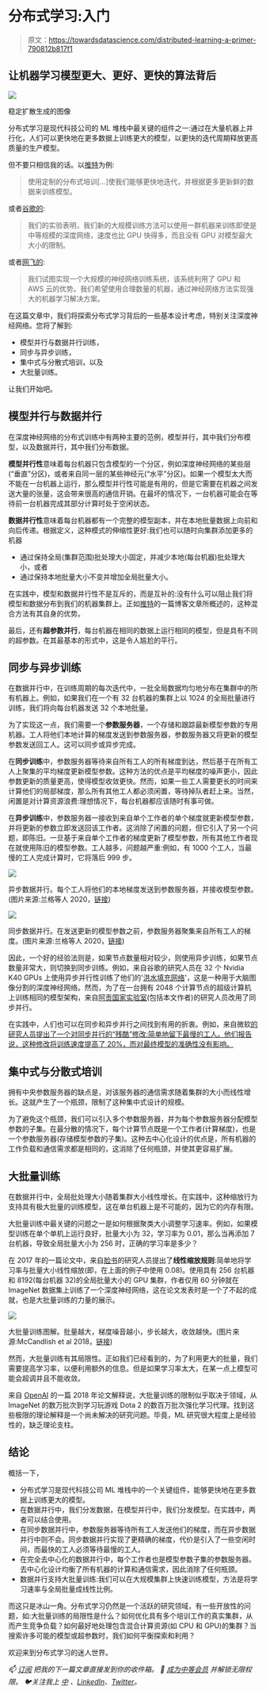 # 分布式学习:入门

> 原文：<https://towardsdatascience.com/distributed-learning-a-primer-790812b817f1>

## 让机器学习模型更大、更好、更快的算法背后

![](img/0cab208cdd49897d71bf2017eaa80983.png)

稳定扩散生成的图像

分布式学习是现代科技公司的 ML 堆栈中最关键的组件之一:通过在大量机器上并行化，人们可以更快地在更多数据上训练更大的模型，以更快的迭代周期释放更高质量的生产模型。

但不要只相信我的话。以[推特](https://blog.twitter.com/engineering/en_us/topics/insights/2020/distributed-training-of-sparse-machine-learning-models-1)为例:

> 使用定制的分布式培训[…]使我们能够更快地迭代，并根据更多更新鲜的数据来训练模型。

或者[谷歌的](https://storage.googleapis.com/pub-tools-public-publication-data/pdf/40565.pdf):

> 我们的实验表明，我们新的大规模训练方法可以使用一群机器来训练即使是中等规模的深度网络，速度也比 GPU 快得多，而且没有 GPU 对模型最大大小的限制。

或者[网飞的](https://netflixtechblog.com/distributed-neural-networks-with-gpus-in-the-aws-cloud-ccf71e82056b):

> 我们试图实现一个大规模的神经网络训练系统，该系统利用了 GPU 和 AWS 云的优势。我们希望使用合理数量的机器，通过神经网络方法实现强大的机器学习解决方案。

在这篇文章中，我们将探索分布式学习背后的一些基本设计考虑，特别关注深度神经网络。您将了解到:

*   模型并行与数据并行训练，
*   同步与异步训练，
*   集中式与分散式培训，以及
*   大批量训练。

让我们开始吧。

## 模型并行与数据并行

在深度神经网络的分布式训练中有两种主要的范例，模型并行，其中我们分布模型，以及数据并行，其中我们分布数据。

**模型并行性**意味着每台机器只包含模型的一个分区，例如深度神经网络的某些层(“垂直”分区)，或者来自同一层的某些神经元(“水平”分区)。如果一个模型太大而不能在一台机器上运行，那么模型并行性可能是有用的，但是它需要在机器之间发送大量的张量，这会带来很高的通信开销。在最坏的情况下，一台机器可能会在等待前一台机器完成其部分计算时处于空闲状态。

**数据并行性**意味着每台机器都有一个完整的模型副本，并在本地批量数据上向前和向后传递。根据定义，这种模式的伸缩性更好:我们也可以随时向集群添加更多的机器

*   通过保持全局(集群范围)批处理大小固定，并减少本地(每台机器)批处理大小，或者
*   通过保持本地批量大小不变并增加全局批量大小。

在实践中，模型和数据并行性不是互斥的，而是互补的:没有什么可以阻止我们将模型和数据分布到我们的机器集群上。正如[推特](https://blog.twitter.com/engineering/en_us/topics/insights/2020/distributed-training-of-sparse-machine-learning-models-2)的一篇博客文章所概述的，这种混合方法有其自身的优势。

最后，还有**超参数并行**，每台机器在相同的数据上运行相同的模型，但是具有不同的超参数。在其最基本的形式中，这是令人尴尬的平行。

## 同步与异步训练

在数据并行中，在训练周期的每次迭代中，一批全局数据均匀地分布在集群中的所有机器上。例如，如果我们在一个有 32 台机器的集群上以 1024 的全局批量进行训练，我们将向每台机器发送 32 个本地批量。

为了实现这一点，我们需要一个**参数服务器**，一个存储和跟踪最新模型参数的专用机器。工人将他们本地计算的梯度发送到参数服务器，参数服务器又将更新的模型参数发送回工人。这可以同步或异步完成。

在**同步训练**中，参数服务器等待来自所有工人的所有梯度到达，然后基于在所有工人上聚集的平均梯度更新模型参数。这种方法的优点是平均梯度的噪声更小，因此参数更新的质量更高，使得模型收敛更快。然而，如果一些工人需要更长的时间来计算他们的局部梯度，那么所有其他工人都必须闲置，等待掉队者赶上来。当然，闲置是对计算资源浪费:理想情况下，每台机器都应该随时有事可做。

在**异步训练**中，参数服务器一接收到来自单个工作者的单个梯度就更新模型参数，并将更新的参数立即发送回该工作者。这消除了闲置的问题，但它引入了另一个问题，即陈旧。一旦基于来自单个工作者的梯度更新了模型参数，所有其他工作者现在就使用陈旧的模型参数。工人越多，问题越严重:例如，有 1000 个工人，当最慢的工人完成计算时，它将落后 999 步。

![](img/6c533f53962c92b008cfd225a785a436.png)

异步数据并行。每个工人将他们的本地梯度发送到参数服务器，并接收模型参数。(图片来源:兰格等人 2020，[链接](https://arxiv.org/abs/2007.03970))

![](img/e030470733c6341dda568392a5ca1f9e.png)

同步数据并行。在发送更新的模型参数之前，参数服务器聚集来自所有工人的梯度。(图片来源:兰格等人 2020，[链接](https://arxiv.org/abs/2007.03970))

因此，一个好的经验法则是，如果节点数量相对较少，则使用异步训练，如果节点数量非常大，则切换到同步训练。例如，来自谷歌的研究人员在 32 个 Nvidia K40 GPUs 上使用异步并行性训练了他们的'[洪水填充网络](https://research.google/pubs/pub45815/)'，这是一种用于大脑图像分割的深度神经网络。然而，为了在一台拥有 2048 个计算节点的超级计算机上训练相同的模型架构，来自[阿贡国家实验室](https://arxiv.org/abs/1905.06236)(包括本文作者)的研究人员改用了同步并行。

在实践中，人们也可以在同步和异步并行之间找到有用的折衷。例如，来自微软[的研究人员提出了一个对同步并行的“残酷”修改:简单地留下最慢的工人。他们报告说，这种修改将训练速度提高了 20%，而对最终模型的准确性没有影响。](https://www.usenix.org/system/files/conference/osdi14/osdi14-paper-chilimbi.pdf)

## 集中式与分散式培训

拥有中央参数服务器的缺点是，对该服务器的通信需求随着集群的大小而线性增长。这就产生了一个瓶颈，限制了这种集中式设计的规模。

为了避免这个瓶颈，我们可以引入多个参数服务器，并为每个参数服务器分配模型参数的子集。在最分散的情况下，每个计算节点既是一个工作者(计算梯度)，也是一个参数服务器(存储模型参数的子集)。这种去中心化设计的优点是，所有机器的工作负载和通信需求都是相同的，这消除了任何瓶颈，并使其更容易扩展。

## 大批量训练

在数据并行中，全局批处理大小随着集群大小线性增长。在实践中，这种缩放行为支持具有极大批量的训练模型，这在单台机器上是不可能的，因为它的内存有限。

大批量训练中最关键的问题之一是如何根据聚类大小调整学习速率。例如，如果模型训练在单个单机上运行良好，批量大小为 32，学习率为 0.01，那么当再添加 7 台机器，导致全局批量大小为 256 时，正确的学习率是多少？

在 2017 年的一篇论文中，来自[脸书](https://arxiv.org/abs/1706.02677)的研究人员提出了**线性缩放规则**:简单地将学习率与批量大小线性缩放(即，在上面的例子中使用 0.08)。使用具有 256 台机器和 8192(每台机器 32)的全局批量大小的 GPU 集群，作者仅用 60 分钟就在 ImageNet 数据集上训练了一个深度神经网络，这在论文发表时是一个了不起的成就，也是大批量训练的力量的展示。

![](img/87740aaf2fc55e55b096ef80523bc6b5.png)

大批量训练图解。批量越大，梯度噪音越小，步长越大，收敛越快。(图片来源:McCandlish et al 2018，[链接](https://arxiv.org/pdf/1812.06162.pdf))

然而，大批量训练有其局限性。正如我们已经看到的，为了利用更大的批量，我们需要提高学习率，以便利用额外的信息。但是如果学习率太大，在某一点上模型可能会超调并且不能收敛。

来自 [OpenAI](https://arxiv.org/abs/1812.06162) 的一篇 2018 年论文解释说，大批量训练的限制似乎取决于领域，从 ImageNet 的数万批次到学习玩游戏 Dota 2 的数百万批次强化学习代理。找到这些极限的理论解释是一个尚未解决的研究问题。毕竟，ML 研究很大程度上是经验性的，缺乏理论支柱。

## 结论

概括一下，

*   分布式学习是现代科技公司 ML 堆栈中的一个关键组件，能够更快地在更多数据上训练更大的模型。
*   在数据并行中，我们分发数据，在模型并行中，我们分发模型。在实践中，两者可以结合使用。
*   在同步数据并行中，参数服务器等待所有工人发送他们的梯度，而在异步数据并行中则不会。同步数据并行实现了更精确的梯度，代价是引入了一些空闲时间，而最快的工人必须等待最慢的工人。
*   在完全去中心化的数据并行中，每个工作者也是模型参数子集的参数服务器。去中心化设计均衡了所有机器的计算和通信需求，因此消除了任何瓶颈。
*   数据并行支持大批量训练:我们可以在大规模集群上快速训练模型，方法是将学习速率与全局批量成线性比例。

而这只是冰山一角。分布式学习仍然是一个活跃的研究领域，有一些开放性的问题，如:大批量训练的局限性是什么？如何优化具有多个培训工作的真实集群，从而产生竞争负载？如何最好地处理包含混合计算资源(如 CPU 和 GPU)的集群？当搜索许多可能的模型或超参数时，我们如何平衡探索和利用？

欢迎来到分布式学习的迷人世界。

*📫* [*订阅*](/subscribe/@samuel.flender) *把我的下一篇文章直接发到你的收件箱。
💪* [*成为中等会员*](/@samuel.flender/membership) *并解锁无限权限。
🐦关注我上* [*中*](/@samuel.flender) *、*[*LinkedIn*](https://www.linkedin.com/in/sflender/)*、*[*Twitter*](https://twitter.com/samflender)*。*